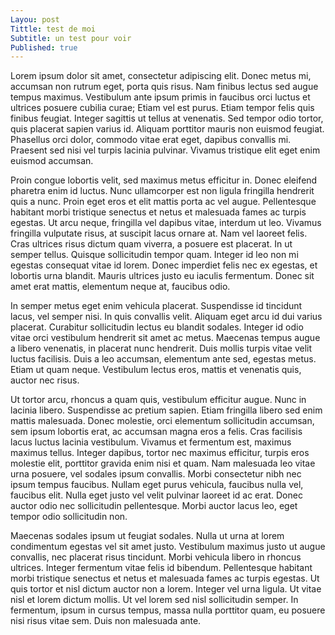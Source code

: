 ```yaml
---
Layou: post
Tittle: test de moi
Subtitle: un test pour voir
Published: true
---
```



Lorem ipsum dolor sit amet, consectetur adipiscing elit. Donec metus mi, accumsan non rutrum eget, porta quis risus. Nam finibus lectus sed augue tempus maximus. Vestibulum ante ipsum primis in faucibus orci luctus et ultrices posuere cubilia curae; Etiam vel est purus. Etiam tempor felis quis finibus feugiat. Integer sagittis ut tellus at venenatis. Sed tempor odio tortor, quis placerat sapien varius id. Aliquam porttitor mauris non euismod feugiat. Phasellus orci dolor, commodo vitae erat eget, dapibus convallis mi. Praesent sed nisi vel turpis lacinia pulvinar. Vivamus tristique elit eget enim euismod accumsan.

Proin congue lobortis velit, sed maximus metus efficitur in. Donec eleifend pharetra enim id luctus. Nunc ullamcorper est non ligula fringilla hendrerit quis a nunc. Proin eget eros et elit mattis porta ac vel augue. Pellentesque habitant morbi tristique senectus et netus et malesuada fames ac turpis egestas. Ut arcu neque, fringilla vel dapibus vitae, interdum ut leo. Vivamus fringilla vulputate risus, at suscipit lacus ornare at. Nam vel laoreet felis. Cras ultrices risus dictum quam viverra, a posuere est placerat. In ut semper tellus. Quisque sollicitudin tempor quam. Integer id leo non mi egestas consequat vitae id lorem. Donec imperdiet felis nec ex egestas, et lobortis urna blandit. Mauris ultrices justo eu iaculis fermentum. Donec sit amet erat mattis, elementum neque at, faucibus odio.

In semper metus eget enim vehicula placerat. Suspendisse id tincidunt lacus, vel semper nisi. In quis convallis velit. Aliquam eget arcu id dui varius placerat. Curabitur sollicitudin lectus eu blandit sodales. Integer id odio vitae orci vestibulum hendrerit sit amet ac metus. Maecenas tempus augue a libero venenatis, in placerat nunc hendrerit. Duis mollis turpis vitae velit luctus facilisis. Duis a leo accumsan, elementum ante sed, egestas metus. Etiam ut quam neque. Vestibulum lectus eros, mattis et venenatis quis, auctor nec risus.

Ut tortor arcu, rhoncus a quam quis, vestibulum efficitur augue. Nunc in lacinia libero. Suspendisse ac pretium sapien. Etiam fringilla libero sed enim mattis malesuada. Donec molestie, orci elementum sollicitudin accumsan, sem ipsum lobortis erat, ac accumsan magna eros a felis. Cras facilisis lacus luctus lacinia vestibulum. Vivamus et fermentum est, maximus maximus tellus. Integer dapibus, tortor nec maximus efficitur, turpis eros molestie elit, porttitor gravida enim nisi et quam. Nam malesuada leo vitae urna posuere, vel sodales ipsum convallis. Morbi consectetur nibh nec ipsum tempus faucibus. Nullam eget purus vehicula, faucibus nulla vel, faucibus elit. Nulla eget justo vel velit pulvinar laoreet id ac erat. Donec auctor odio nec sollicitudin pellentesque. Morbi auctor lacus leo, eget tempor odio sollicitudin non.

Maecenas sodales ipsum ut feugiat sodales. Nulla ut urna at lorem condimentum egestas vel sit amet justo. Vestibulum maximus justo ut augue convallis, nec placerat risus tincidunt. Morbi vehicula libero in rhoncus ultrices. Integer fermentum vitae felis id bibendum. Pellentesque habitant morbi tristique senectus et netus et malesuada fames ac turpis egestas. Ut quis tortor et nisl dictum auctor non a lorem. Integer vel urna ligula. Ut vitae nisl et lorem dictum mollis. Ut vel lorem sed nisl sollicitudin semper. In fermentum, ipsum in cursus tempus, massa nulla porttitor quam, eu posuere nisi risus vitae sem. Duis non malesuada ante. 
